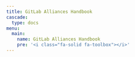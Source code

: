 ```yaml
---
title: GitLab Alliances Handbook
cascade:
  type: docs
menu:
  main:
    name: GitLab Alliances Handbook
    pre: '<i class="fa-solid fa-toolbox"></i>'
---
```

